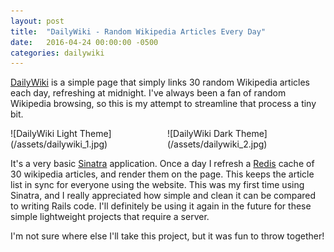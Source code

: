 ```yaml
---
layout: post
title:  "DailyWiki - Random Wikipedia Articles Every Day"
date:   2016-04-24 00:00:00 -0500
categories: dailywiki
---
```


[DailyWiki](https://gentle-tundra-91628.herokuapp.com/) is a simple page that simply links 30 random Wikipedia articles each day, refreshing at midnight. I've always been a fan of random Wikipedia browsing, so this is my attempt to streamline that process a tiny bit.

<div class='image-container' style='width:49%;display:inline-block;'>
![DailyWiki Light Theme](/assets/dailywiki_1.jpg)
</div>
<div class='image-container' style='width:49%;display:inline-block;'>
![DailyWiki Dark Theme](/assets/dailywiki_2.jpg)
</div>

It's a very basic [Sinatra](http://www.sinatrarb.com/intro.html) application. Once a day I refresh a [Redis](http://redis.io/) cache of 30 wikipedia articles, and render them on the page. This keeps the article list in sync for everyone using the website. This was my first time using Sinatra, and I really appreciated how simple and clean it can be compared to writing Rails code. I'll definitely be using it again in the future for these simple lightweight projects that require a server.

I'm not sure where else I'll take this project, but it was fun to throw together!
